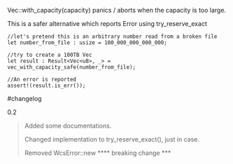Vec::with_capacity(capacity) panics / aborts when the capacity is too large.

This is a safer alternative which reports Error using try_reserve_exact

```
//let's pretend this is an arbitrary number read from a broken file
let number_from_file : usize = 100_000_000_000_000;

//try to create a 100TB Vec
let result : Result<Vec<u8>, _> = vec_with_capacity_safe(number_from_file);

//An error is reported
assert!(result.is_err());
```


#changelog

0.2 

>Added some documentations.
> 
>Changed implementation to try_reserve_exact(), just in case.
> 
>Removed WcsError::new   **** breaking change ***